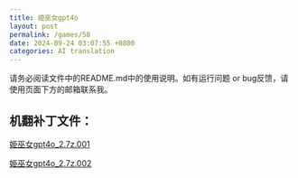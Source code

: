 ```yaml
---
title: 姫巫女gpt4o
layout: post
permalink: /games/58
date: 2024-09-24 03:07:55 +0800
categories: AI translation
---
```



请务必阅读文件中的README.md中的使用说明。如有运行问题 or bug反馈，请使用页面下方的邮箱联系我。

## 机翻补丁文件：

[姫巫女gpt4o_2.7z.001](../resources/%E5%A7%AB%E5%B7%AB%E5%A5%B3gpt4o_2.7z.001)

 

[姫巫女gpt4o_2.7z.002](../resources/%E5%A7%AB%E5%B7%AB%E5%A5%B3gpt4o_2.7z.002)

 

